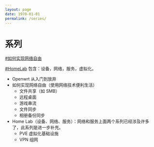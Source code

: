 ```yaml
---
layout: page
date: 1970-01-01
permalink: /series/
---
```


# 系列

[#如何实现网络自由](/category/如何实现网络自由/)

[#HomeLab](/category/homelab/) 包含：设备，网络，服务，虚拟化。

- Openwrt 从入门到放弃
- 如何实现网络自由（使用网络技术便利生活）
  - 文件共享（如 SMB）
  - 远程桌面
  - 游戏串流
  - 文件同步
  - 相册备份同步
- Home Lab（设备、网络、服务）：网络和服务上面两个系列已经涉及许多了，此系列是进一步补充。
  - PVE 虚拟化基础设施
  - VPN 组网
